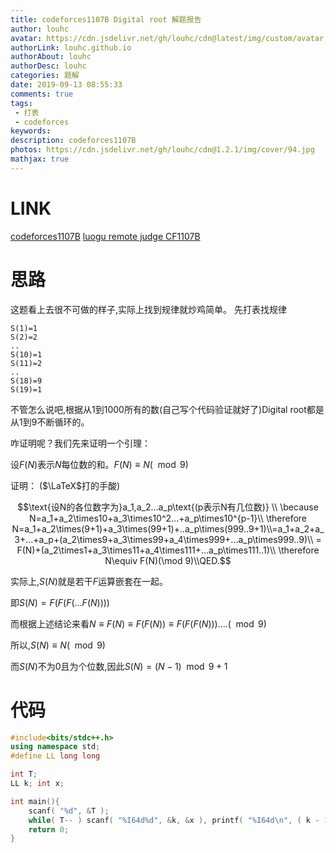```yaml
---
title: codeforces1107B Digital root 解题报告
author: louhc
avatar: https://cdn.jsdelivr.net/gh/louhc/cdn@latest/img/custom/avatar.jpg
authorLink: louhc.github.io
authorAbout: louhc
authorDesc: louhc
categories: 题解
date: 2019-09-13 08:55:33
comments: true
tags:
 - 打表
 - codeforces
keywords: 
description: codeforces1107B
photos: https://cdn.jsdelivr.net/gh/louhc/cdn@1.2.1/img/cover/94.jpg
mathjax: true
---
```


# LINK

[codeforces1107B](http://codeforces.com/problemset/problem/1107/B)
[luogu remote judge CF1107B](https://www.luogu.com.cn/problem/CF1107B)

# 思路

这题看上去很不可做的样子,实际上找到规律就炒鸡简单。
先打表找规律

```
S(1)=1
S(2)=2
..
S(10)=1
S(11)=2
..
S(18)=9
S(19)=1
```

不管怎么说吧,根据从1到1000所有的数(自己写个代码验证就好了)Digital root都是从1到9不断循环的。

咋证明呢？我们先来证明一个引理：

设$F(N)$表示$N$每位数的和。$F(N)\equiv N(\mod 9)$

证明：
($\LaTeX$打的手酸)

$$\text{设N的各位数字为}a_1,a_2...a_p\text{(p表示N有几位数)} \\ \because N=a_1+a_2\times10+a_3\times10^2...+a_p\times10^{p-1}\\ \therefore N=a_1+a_2\times(9+1)+a_3\times(99+1)+..a_p\times(999..9+1)\\=a_1+a_2+a_3+...+a_p+(a_2\times9+a_3\times99+a_4\times999+...a_p\times999..9)\\ = F(N)+(a_2\times1+a_3\times11+a_4\times111+...a_p\times111..1)\\ \therefore N\equiv F(N)(\mod 9)\\QED.$$

实际上,$S(N)$就是若干$F$运算嵌套在一起。

即$S(N)=F(F(F(...F(N))))$

而根据上述结论来看$N\equiv F(N) \equiv F(F(N))\equiv F(F(F(N)))....(\mod 9)$

所以,$S(N)\equiv N(\mod 9)$

而$S(N)$不为0且为个位数,因此$S(N)=(N-1)\mod 9+1$

# 代码

```cpp
#include<bits/stdc++.h>
using namespace std;
#define LL long long

int T;
LL k; int x;

int main(){
	scanf( "%d", &T );
	while( T-- ) scanf( "%I64d%d", &k, &x ), printf( "%I64d\n", ( k - 1 ) * 9 + x );
	return 0;
} 
```

